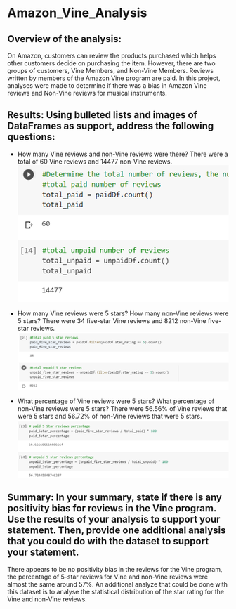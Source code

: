 # Amazon_Vine_Analysis
## Overview of the analysis: 
On Amazon, customers can review the products purchased which helps other customers decide on purchasing the item. However, there are two groups of customers, Vine Members, and Non-Vine Members. Reviews written by members of the Amazon Vine program are paid. In this project, analyses were made to determine if there was a bias in Amazon Vine reviews and Non-Vine reviews for musical instruments.


## Results: Using bulleted lists and images of DataFrames as support, address the following questions:

* How many Vine reviews and non-Vine reviews were there? There were a total of 60 Vine reviews and 14477 non-Vine reviews.
![This is an image](https://github.com/maheeyah/Amazon_Vine_Analysis/blob/main/reviews.png)

* How many Vine reviews were 5 stars? How many non-Vine reviews were 5 stars? There were 34 five-star Vine reviews and 8212 non-Vine five-star reviews. 
![This is an image](https://github.com/maheeyah/Amazon_Vine_Analysis/blob/main/5starreviews.png)

* What percentage of Vine reviews were 5 stars? What percentage of non-Vine reviews were 5 stars? There were 56.56% of Vine reviews that were 5 stars and 56.72% of non-Vine reviews that were 5 stars. 
![This is an image](https://github.com/maheeyah/Amazon_Vine_Analysis/blob/main/PercentageScreenshot.png)

## Summary: In your summary, state if there is any positivity bias for reviews in the Vine program. Use the results of your analysis to support your statement. Then, provide one additional analysis that you could do with the dataset to support your statement.
There appears to be no positivity bias in the reviews for the Vine program, the percentage of 5-star reviews for Vine and non-Vine reviews were almost the same around 57%.
An additional analyze that could be done with this dataset is to analyse the statistical distribution of the star rating for the Vine and non-Vine reviews. 
